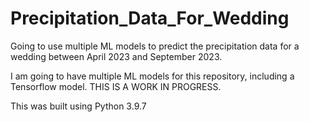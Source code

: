 # Precipitation_Data_For_Wedding
Going to use multiple ML models to predict the precipitation data for a wedding between April 2023 and September 2023.

I am going to have multiple ML models for this repository, including a Tensorflow model. THIS IS A WORK IN PROGRESS.

This was built using Python 3.9.7
